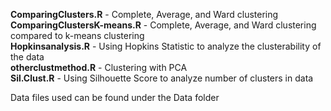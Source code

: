 **ComparingClusters.R** - Complete, Average, and Ward clustering  
**ComparingClustersK-means.R** - Complete, Average, and Ward clustering compared to k-means clustering  
**Hopkinsanalysis.R** - Using Hopkins Statistic to analyze the clusterability of the data  
**otherclustmethod.R** - Clustering with PCA  
**Sil.Clust.R** - Using Silhouette Score to analyze number of clusters in data  

  Data files used can be found under the Data folder
